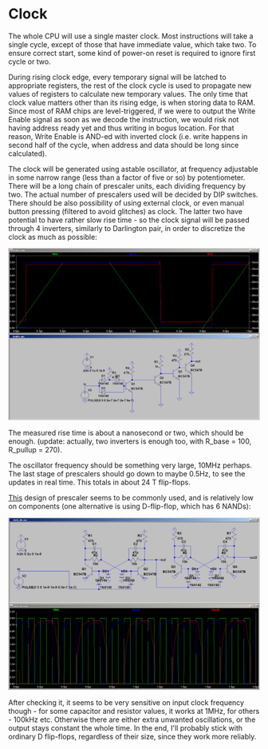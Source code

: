 # Clock

The whole CPU will use a single master clock. Most instructions will take a single cycle,
except of those that have immediate value, which take two. 
To ensure correct start, some kind of power-on reset
is required to ignore first cycle or two.

During rising clock edge, every temporary signal will be latched to appropriate registers,
the rest of the clock cycle is used to propagate new values of registers to calculate
new temporary values. The only time that clock value matters other than its rising edge,
is when storing data to RAM. Since most of RAM chips are level-triggered, if we were to
output the Write Enable signal as soon as we decode the instruction, we would risk
not having address ready yet and thus writing in bogus location. For that reason,
Write Enable is AND-ed with inverted clock (i.e. write happens in second half of the cycle,
when address and data should be long since calculated).

The clock will be generated using astable oscillator, at frequency adjustable in some narrow
range (less than a factor of five or so) by potentiometer. There will be a long chain of
prescaler units, each dividing frequency by two. The actual number of prescalers used will be
decided by DIP switches. There should be also possibility of using external clock, or even
manual button pressing (filtered to avoid glitches) as clock. The latter two have potential
to have rather slow rise time - so the clock signal will be passed through 4 inverters,
similarly to Darlington pair, in order to discretize the clock as much as possible:

![clock](images/clock_inv.png?raw=true)

The measured rise time is about a nanosecond or two, which should be enough.
(update: actually, two inverters is enough too, with R_base = 100, R_pullup = 270).

The oscillator frequency should be something very large, 10MHz perhaps. The last stage of
prescalers should go down to maybe 0.5Hz, to see the updates in real time. This totals
in about 24 T flip-flops.

[This](http://ch00ftech.com/2012/07/10/transistor-clock-part-2-prescaler/)
design of prescaler seems to be commonly used, and is relatively low on components
(one alternative is using D-flip-flop, which has 6 NANDs):

![prescaler](images/clock_div.png?raw=true)

After checking it, it seems to be very sensitive on input clock frequency though - for some capacitor
and resistor values, it works at 1MHz, for others - 100kHz etc. Otherwise there are either
extra unwanted oscillations, or the output stays constant the whole time. In the end, I'll
probably stick with ordinary D flip-flops, regardless of their size, since they work more reliably.
